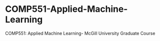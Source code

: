 # COMP551-Applied-Machine-Learning
COMP551: Applied Machine Learning- McGill University Graduate Course

